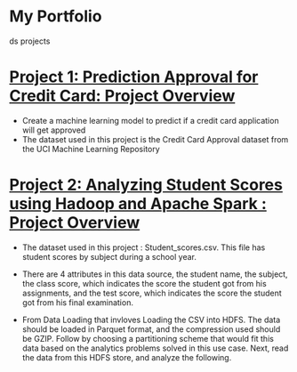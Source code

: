 
# My Portfolio
ds projects

# [Project 1: Prediction Approval for Credit Card: Project Overview ](https://github.com/christineoeoeo/creditcard_approval)
* Create a machine learning model to predict if a credit card application will get approved
* The dataset used in this project is the Credit Card Approval dataset from the UCI Machine Learning Repository

# [Project 2: Analyzing Student Scores using Hadoop and Apache Spark : Project Overview ](https://github.com/christineoeoeo/studentScores)
* The dataset used in this project : Student_scores.csv. This file has student scores by subject during a school year. 
* There are 4 attributes in this data source, the student name, the subject, the class score, which indicates the score the student got from his assignments, and the test score, which indicates the score the student got from his final examination. 

* From Data Loading that invloves Loading the CSV into HDFS. The data should be loaded in Parquet format, and the compression used should be GZIP. Follow by choosing a partitioning scheme that would fit this data based on the analytics problems solved in this use case. Next, read the data from this HDFS store, and analyze the following.
